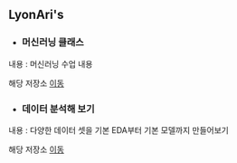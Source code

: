 ## LyonAri's

* ### 머신러닝 클래스
내용 : 머신러닝 수업 내용

해당 저장소 [이동](https://github.com/LyonAri/ML_LIB_CLASS)

* ### 데이터 분석해 보기
내용 : 다양한 데이터 셋을 기본 EDA부터 기본 모델까지 만들어보기

해당 저장소 [이동](https://github.com/LyonAri/MyDataAnalysis)


<!--
**LyonAri/LyonAri** is a ✨ _special_ ✨ repository because its `README.md` (this file) appears on your GitHub profile.

Here are some ideas to get you started:


- 🔭 I’m currently a college student.
- 🌱 I’m currently learning about machine learning.
- 👯 I’m looking to collaborate on ...
- 🤔 I’m looking for help with ...
- 💬 Ask me about ...
- 📫 How to reach me: ...
- 😄 Pronouns: ...
- ⚡ Fun fact: ...

-->
